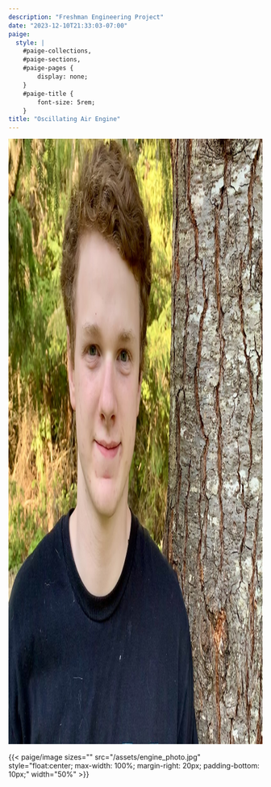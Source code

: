 ```yaml
---
description: "Freshman Engineering Project"
date: "2023-12-10T21:33:03-07:00"
paige:
  style: |
    #paige-collections,
    #paige-sections,
    #paige-pages {
        display: none;
    }
    #paige-title {
        font-size: 5rem;
    }
title: "Oscillating Air Engine"
---
```

<img src="/static/assets/profile_picture.jpg" alt="image" width="1600" height="1200">


{{< paige/image
sizes=""
src="/assets/engine_photo.jpg"
style="float:center; max-width: 100%; margin-right: 20px; padding-bottom: 10px;"
width="50%" >}}

